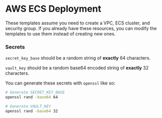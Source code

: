 # AWS ECS Deployment

These templates assume you need to create a VPC, ECS cluster, and security group. If you already have these resources, you can modify the templates to use them instead of creating new ones.

### Secrets

`secret_key_base` should be a random string of **exactly** 64 characters.

`vault_key` should be a random base64 encoded string of **exactly** 32 characters.

You can generate these secrets with `openssl` like so:

```bash
# Generate SECRET_KEY_BASE
openssl rand -base64 64

# Generate VAULT_KEY
openssl rand -base64 32
```
